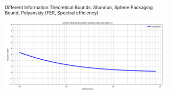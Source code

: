 Different Information Theoretical Bounds: Shannon, Sphere Packaging Bound, Polyanskiy (FER, Spectral efficiency)

![alt text](https://github.com/Lcrypto/Shannon-and-Polyanskiy-bound/blob/master/SPB_half_rate.png)

